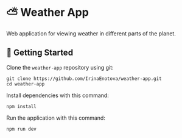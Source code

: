 # ⛅ Weather App

Web application for viewing weather in different parts of the planet.

## 🚀 Getting Started

Clone the `weather-app` repository using git:

```
git clone https://github.com/IrinaEnotova/weather-app.git
cd weather-app
```

Install dependencies with this command:

```
npm install
```

Run the application with this command:

```
npm run dev
```
